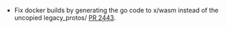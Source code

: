 * Fix docker builds by generating the go code to x/wasm instead of the uncopied legacy_protos/ [PR 2443](https://github.com/provenance-io/provenance/pull/2443).
